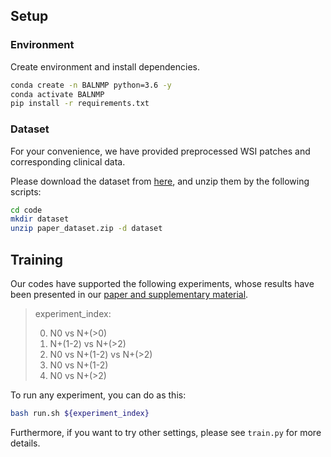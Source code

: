 ## Setup

### Environment

Create environment and install dependencies.

```bash
conda create -n BALNMP python=3.6 -y
conda activate BALNMP
pip install -r requirements.txt
```

### Dataset

For your convenience, we have provided preprocessed WSI patches and corresponding clinical data.

Please download the dataset from [here](https://drive.google.com/file/d/1KKbdsmCaA4xKDdOPdTXuxIga4o9ZUrLG/view?usp=sharing), and unzip them by the following scripts:

```bash
cd code
mkdir dataset
unzip paper_dataset.zip -d dataset
```

## Training

Our codes have supported the following experiments, whose results have been presented in our [paper and supplementary material](https://arxiv.org/abs/2112.02222).

> experiment_index:
> 
> 0. N0 vs N+(>0)
> 1. N+(1-2) vs N+(>2)
> 2. N0 vs N+(1-2) vs N+(>2)
> 3. N0 vs N+(1-2)
> 4. N0 vs N+(>2)

To run any experiment, you can do as this:

```bash
bash run.sh ${experiment_index}
```

Furthermore, if you want to try other settings, please see `train.py` for more details.